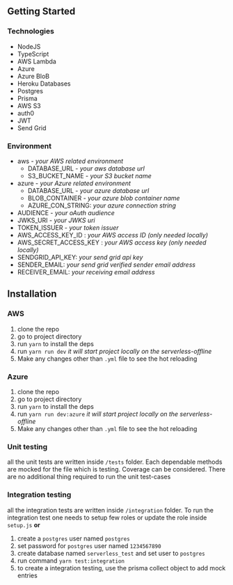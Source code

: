 ## Getting Started

### Technologies
- NodeJS
- TypeScript
- AWS Lambda
- Azure
- Azure BloB
- Heroku Databases
- Postgres
- Prisma
- AWS S3
- auth0
- JWT
- Send Grid

### Environment
- aws - *your AWS related environment*
  - DATABASE_URL - *your aws database url*
  - S3_BUCKET_NAME - *your S3 bucket name*
- azure - *your Azure related environment*
  - DATABASE_URL - *your azure database url*
  - BLOB_CONTAINER - *your azure blob container name*
  - AZURE_CON_STRING: *your azure connection string*
- AUDIENCE - *your oAuth audience*
- JWKS_URI - *your JWKS uri*
- TOKEN_ISSUER - *your token issuer*
- AWS_ACCESS_KEY_ID : *your AWS access ID (only needed locally)*
- AWS_SECRET_ACCESS_KEY : *your AWS access key (only needed locally)*
- SENDGRID_API_KEY: *your send grid api key*
- SENDER_EMAIL: *your send grid verified sender email address*
- RECEIVER_EMAIL: *your receiving email address*

## Installation
### AWS
1. clone the repo
2. go to project directory
3. run `yarn` to install the deps
4. run `yarn run dev` *it will start project locally on the serverless-offline*
5. Make any changes other than `.yml` file to see the hot reloading

### Azure
1. clone the repo
2. go to project directory
3. run `yarn` to install the deps
4. run `yarn run dev:azure` *it will start project locally on the serverless-offline*
5. Make any changes other than `.yml` file to see the hot reloading

### Unit testing
all the unit tests are written inside `/tests` folder. Each dependable methods are mocked for the file which is testing. Coverage can be considered. There are no additional thing required to run the unit test-cases

### Integration testing
all the integration tests are written inside `/integration` folder. To run the integration test one needs to setup few roles or update the role inside `setup.js` 
**or**
1. create a `postgres` user named `postgres`
2. set password for `postgres` user named `1234567890`
3. create database named `serverless_test` and set user to `postgres`
4. run command `yarn test:integration`
5. to create a integration testing, use the prisma collect object to add mock entries

